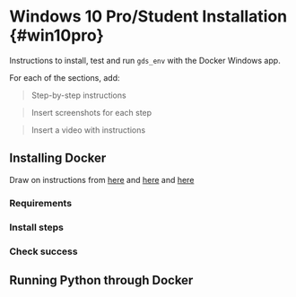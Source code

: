 # Windows 10 Pro/Student Installation {#win10pro}

Instructions to install, test and run `gds_env` with the Docker Windows app.

For each of the sections, add:

> Step-by-step instructions

> Insert screenshots for each step

> Insert a video with instructions

## Installing Docker

Draw on instructions from [here](https://gdsl-ul.github.io/the_knowledge/docker.html) and [here](https://darribas.org/gds_env/guides/docker_install/) and [here](https://darribas.org/gds_env/guides/docker_install/)

### Requirements

### Install steps

### Check success

## Running Python through Docker
